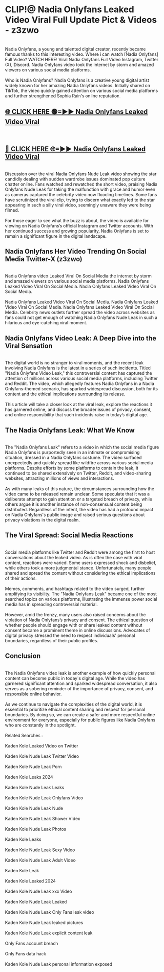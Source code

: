 # CLIP!@ Nadia Onlyfans Leaked Video Viral Full Update Pict & Videos - z3zwo
<br>
Nadia Onlyfans, a young and talented digital creator, recently became famous thanks to this interesting video. Where i can watch [Nadia Onlyfans] Full Video? WATCH HERE! Viral Nadia Onlyfans Full Video Instagram, Twitter (X), Discord. Nadia Onlyfans video took the internet by storm and amazed viewers on various social media platforms.
<br><br>
Who is Nadia Onlyfans? Nadia Onlyfans is a creative young digital artist widely known for her amazing Nadia Onlyfans videos. Initially shared on TikTok, the video quickly gained attention on various social media platforms and further strengthened Sophia Rain's online reputation.
<br>
<h2><a href="https://bestclip.site?title=Nadia_Onlyfans">🌐 CLICK HERE 🟢=►► Nadia Onlyfans Leaked Video Viral</a></h2>
<br>
<h2><a href="https://bestclip.site?title=Nadia_Onlyfans">🔴 CLICK HERE 🌐=►► Nadia Onlyfans Leaked Video Viral</a></h2>
<br>
Discussion over the viral Nadia Onlyfans Nude Leak video showing the star candidly dealing with sudden wardrobe issues dominated pop culture chatter online. Fans watched and rewatched the short video, praising Nadia Onlyfans Nude Leak for taking the malfunction with grace and humor even as cameras captured the celebrity video now flooding timelines. Some fans have scrutinized the viral clip, trying to discern what exactly led to the star appearing in such a silly viral video, seemingly unaware they were being filmed.
<br><br>
For those eager to see what the buzz is about, the video is available for viewing on Nadia Onlyfans’s official Instagram and Twitter accounts. With her continued success and growing popularity, Nadia Onlyfans is set to remain a significant figure in the digital landscape.
<br>
<h2>Nadia Onlyfans Her Video Trending On Social Media Twitter-X (z3zwo)</h2>
<br>
Nadia Onlyfans video Leaked Viral On Social Media the internet by storm and amazed viewers on various social media platforms. Nadia Onlyfans Leaked Video Viral On Social Media. Nadia Onlyfans Leaked Video Viral On Social Media.
<br><br>
Nadia Onlyfans Leaked Video Viral On Social Media. Nadia Onlyfans Leaked Video Viral On Social Media. Nadia Onlyfans Leaked Video Viral On Social Media. Celebrity news outlets further spread the video across websites as fans could not get enough of watching Nadia Onlyfans Nude Leak in such a hilarious and eye-catching viral moment.
<br>
<h2>Nadia Onlyfans Video Leak: A Deep Dive into the Viral Sensation</h2>
<br>
The digital world is no stranger to viral moments, and the recent leak involving Nadia Onlyfans is the latest in a series of such incidents. Titled "Nadia Onlyfans Video Leak," this controversial content has captured the attention of millions across various social media platforms, including Twitter and Reddit. The video, which allegedly features Nadia Onlyfans in a Nadia Onlyfans-themed scenario, has sparked widespread discussion, both for its content and the ethical implications surrounding its release.
<br><br>
This article will take a closer look at the viral leak, explore the reactions it has garnered online, and discuss the broader issues of privacy, consent, and online responsibility that such incidents raise in today’s digital age.
<br>
<h2>The Nadia Onlyfans Leak: What We Know</h2>
<br>
The "Nadia Onlyfans Leak" refers to a video in which the social media figure Nadia Onlyfans is purportedly seen in an intimate or compromising situation, dressed in a Nadia Onlyfans costume. The video surfaced unexpectedly and quickly spread like wildfire across various social media platforms. Despite efforts by some platforms to contain the leak, it continued to be shared extensively on Twitter, Reddit, and video-sharing websites, attracting millions of views and interactions.
<br><br>
As with many leaks of this nature, the circumstances surrounding how the video came to be released remain unclear. Some speculate that it was a deliberate attempt to gain attention or a targeted breach of privacy, while others argue it is another instance of non-consensual content being distributed. Regardless of the intent, the video has had a profound impact on Nadia Onlyfans's public image and raised serious questions about privacy violations in the digital realm.
<br>
<h2>The Viral Spread: Social Media Reactions</h2>
<br>
Social media platforms like Twitter and Reddit were among the first to host conversations about the leaked video. As is often the case with viral content, reactions were varied. Some users expressed shock and disbelief, while others took a more judgmental stance. Unfortunately, many people shared and spread the content without considering the ethical implications of their actions.
<br><br>
Memes, comments, and hashtags related to the video surged, further amplifying its visibility. The "Nadia Onlyfans Leak" became one of the most searched topics on various platforms, illustrating the immense power social media has in spreading controversial material.
<br><br>
However, amid the frenzy, many users also raised concerns about the violation of Nadia Onlyfans’s privacy and consent. The ethical question of whether people should engage with or share leaked content without consent became a prominent theme in online discussions. Advocates of digital privacy stressed the need to respect individuals' personal boundaries, regardless of their public profiles.
<br>
<h2>Conclusion</h2>
<br>
The Nadia Onlyfans video leak is another example of how quickly personal content can become public in today's digital age. While the video has garnered significant attention and sparked widespread conversation, it also serves as a sobering reminder of the importance of privacy, consent, and responsible online behavior.
<br><br>
As we continue to navigate the complexities of the digital world, it is essential to prioritize ethical content sharing and respect for personal boundaries. By doing so, we can create a safer and more respectful online environment for everyone, especially for public figures like Nadia Onlyfans who are constantly in the spotlight.
<br><br>
Related Searches :
<br><br>
Kaden Kole Leaked Video on Twitter
<br><br>
Kaden Kole Nude Leak Twitter Video
<br><br>
Kaden Kole Nude Leak Porn
<br><br>
Kaden Kole Leaks 2024
<br><br>
Kaden Kole Nude Leak Leaks
<br><br>
Kaden Kole Nude Leak Onlyfans Video
<br><br>
Kaden Kole Nude Leak Nude
<br><br>
Kaden Kole Nude Leak Shower Video
<br><br>
Kaden Kole Nude Leak Photos
<br><br>
Kaden Kole Leaks
<br><br>
Kaden Kole Nude Leak Sexy Video
<br><br>
Kaden Kole Nude Leak Adult Video
<br><br>
Kaden Kole Leak
<br><br>
Kaden Kole Leaked 2024
<br><br>
Kaden Kole Nude Leak xxx Video
<br><br>
Kaden Kole Nude Leak Leaked
<br><br>
Kaden Kole Nude Leak Only Fans leak video
<br><br>
Kaden Kole Nude Leak leaked pictures
<br><br>
Kaden Kole Nude Leak explicit content leak
<br><br>
Only Fans account breach
<br><br>
Only Fans data hack
<br><br>
Kaden Kole Nude Leak personal information exposed